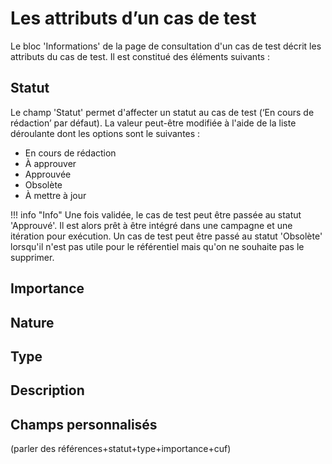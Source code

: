 
# Les attributs d’un cas de test
Le bloc 'Informations' de la page de consultation d'un cas de test décrit les attributs du cas de test. Il est constitué des éléments suivants :

## Statut
Le champ 'Statut' permet d'affecter un statut au cas de test (‘En cours de rédaction’ par défaut). La valeur peut-être modifiée à l'aide de la liste déroulante dont les options sont le suivantes :

 - En cours de rédaction
 - À approuver
 - Approuvée
 - Obsolète
 - À mettre à jour

!!! info "Info"
	Une fois validée, le cas de test peut être passée au statut 'Approuvé'. Il est alors prêt à être intégré dans une campagne et une itération pour exécution. 
Un cas de test peut être passé au statut 'Obsolète' lorsqu'il n'est pas utile pour le référentiel mais qu'on ne souhaite pas le supprimer.

## Importance

## Nature

## Type

## Description

## Champs personnalisés



(parler des références+statut+type+importance+cuf)
<!--stackedit_data:
eyJoaXN0b3J5IjpbMzcyMDI1NjQwLC01MjM4OTMwNjksMTM3MD
c5MzEyLC04MDU2NzM0MzddfQ==
-->